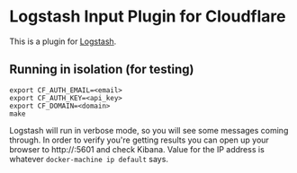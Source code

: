 # Logstash Input Plugin for Cloudflare

This is a plugin for [Logstash](https://github.com/elastic/logstash).

## Running in isolation (for testing)

```
export CF_AUTH_EMAIL=<email>
export CF_AUTH_KEY=<api_key>
export CF_DOMAIN=<domain>
make
```

Logstash will run in verbose mode, so you will see some messages coming through. In order to verify you're getting results you can open up your browser to http://<IP>:5601 and check Kibana.
Value for the IP address is whatever `docker-machine ip default` says.
